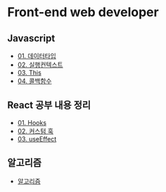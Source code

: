 # Front-end web developer

## Javascript 
* <a href="https://github.com/dam-lee/Front-end-developer/blob/main/Study/javascript/01-%EB%8D%B0%EC%9D%B4%ED%84%B0%ED%83%80%EC%9E%85.md" target='_blank'>01. 데이터타입</a>
* <a href="https://github.com/dam-lee/Front-end-developer/blob/main/Study/javascript/02-%EC%8B%A4%ED%96%89%EC%BB%A8%ED%85%8D%EC%8A%A4%ED%8A%B8.md" target="_blank">02. 실행컨텍스트</a>
* <a href="https://github.com/dam-lee/Front-end-developer/blob/main/Study/javascript/03-this.md" target="_blank">03. This</a>
* <a href="https://github.com/dam-lee/Front-end-developer/blob/main/Study/javascript/04-%EC%BD%9C%EB%B0%B1%ED%95%A8%EC%88%98.md" target="_blank">04. 콜백함수</a>


## React 공부 내용 정리
* <a href="https://github.com/dam-lee/Front-end-developer/blob/main/Study/react/%EB%A6%AC%EC%95%A1%ED%8A%B8%EB%A5%BC%EB%8B%A4%EB%A3%A8%EB%8A%94%EA%B8%B0%EC%88%A0/01-Hooks.md">01. Hooks</a>
* <a href="https://github.com/dam-lee/Front-end-developer/blob/main/Study/react/%EB%A6%AC%EC%95%A1%ED%8A%B8%EB%A5%BC%EB%8B%A4%EB%A3%A8%EB%8A%94%EA%B8%B0%EC%88%A0/02-%EC%BB%A4%EC%8A%A4%ED%85%80Hooks.md">02. 커스텀 훅</a>
* <a href="https://github.com/dam-lee/Front-end-developer/blob/main/Study/react/%EB%A6%AC%EC%95%A1%ED%8A%B8%EB%A5%BC%EB%8B%A4%EB%A3%A8%EB%8A%94%EA%B8%B0%EC%88%A0/03-useEffect.md">03. useEffect</a>

## 알고리즘 
* <a href="https://github.com/dam-lee/Front-end-developer/tree/main/Study/algorithm">알고리즘 </a>

